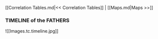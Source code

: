 [[Correlation Tables.md|<< Correlation Tables]]  |  [[Maps.md|Maps >>]]

### TIMELINE of the FATHERS
![[Images.tc.timeline.jpg]]